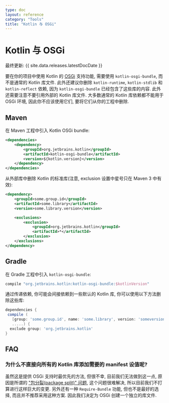 ```yaml
---
type: doc
layout: reference
category: "Tools"
title: "Kotlin 与 OSGi"
---
```


# Kotlin 与 OSGi

最终更新: {{ site.data.releases.latestDocDate }}

要在你的项目中使用 Kotlin 的 [OSGi](https://www.osgi.org/) 支持功能,
需要使用 `kotlin-osgi-bundle`, 而不是通常的 Kotlin 库文件.
此外还建议你删除 `kotlin-runtime`, `kotlin-stdlib` 和 `kotlin-reflect` 依赖,
因为 `kotlin-osgi-bundle` 已经包含了这些库的内容. 此外还需要注意不要引用外部的 Kotlin 库文件.
大多数通常的 Kotlin 库依赖都不能用于 OSGi 环境, 因此你不应该使用它们, 要将它们从你的工程中删除.

## Maven

在 Maven 工程中引入 Kotlin OSGi bundle:

```xml
<dependencies>
    <dependency>
        <groupId>org.jetbrains.kotlin</groupId>
        <artifactId>kotlin-osgi-bundle</artifactId>
        <version>${kotlin.version}</version>
    </dependency>
</dependencies>
```

从外部库中删除 Kotlin 的标准库(注意, exclusion 设置中星号只在 Maven 3 中有效):

```xml
<dependency>
    <groupId>some.group.id</groupId>
    <artifactId>some.library</artifactId>
    <version>some.library.version</version>

    <exclusions>
        <exclusion>
            <groupId>org.jetbrains.kotlin</groupId>
            <artifactId>*</artifactId>
        </exclusion>
    </exclusions>
</dependency>
```

## Gradle

在 Gradle 工程中引入 `kotlin-osgi-bundle`:

```groovy
compile "org.jetbrains.kotlin:kotlin-osgi-bundle:$kotlinVersion"
```

通过传递依赖, 你可能会间接依赖到一些默认的 Kotlin 库, 你可以使用以下方法删除这些库:

```groovy
dependencies {
 compile (
   [group: 'some.group.id', name: 'some.library', version: 'someversion'],
   .....) {
  exclude group: 'org.jetbrains.kotlin'
}
```

## FAQ

### 为什么不直接向所有的 Kotlin 库添加需要的 manifest 设值呢?

虽然这是提供 OSGi 支持时最优先的方法, 但很不幸, 目前我们无法做到这一点,
原因是所谓的 ["包分裂(package split)" 问题](http://wiki.osgi.org/wiki/Split_Packages),
这个问题很难解决, 所以目前我们不打算进行这样巨大的变更.
另外还有一种 `Require-Bundle` 功能, 但也不是最好的选择, 而且并不推荐采用这种方案.
因此我们决定为 OSGi 创建一个独立的库文件.
